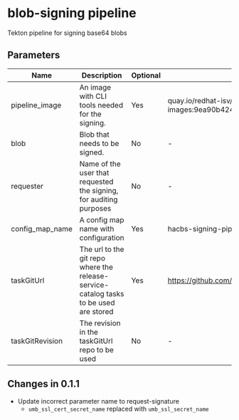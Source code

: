 # blob-signing pipeline

Tekton pipeline for signing base64 blobs

## Parameters

| Name            | Description                                                                           | Optional | Default value                                                                         |
|-----------------|---------------------------------------------------------------------------------------|----------|---------------------------------------------------------------------------------------|
| pipeline_image  | An image with CLI tools needed for the signing.                                       | Yes      | quay.io/redhat-isv/operator-pipelines-images:9ea90b42456fcdf66edf4b15c0c0487ba5fa3ee3 |
| blob            | Blob that needs to be signed.                                                         | No       | -                                                                                     |
| requester       | Name of the user that requested the signing, for auditing purposes                    | No       | -                                                                                     |
| config_map_name | A config map name with configuration                                                  | Yes      | hacbs-signing-pipeline-config                                                         |
| taskGitUrl      | The url to the git repo where the release-service-catalog tasks to be used are stored | Yes      | https://github.com/konflux-ci/release-service-catalog.git                             |
| taskGitRevision | The revision in the taskGitUrl repo to be used                                        | No       | -                                                                                     |

## Changes in 0.1.1
* Update incorrect parameter name to request-signature
  * `umb_ssl_cert_secret_name` replaced with `umb_ssl_secret_name`

